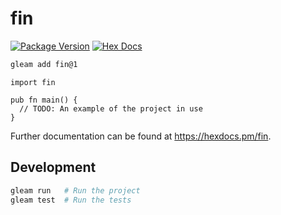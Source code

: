 # fin

[![Package Version](https://img.shields.io/hexpm/v/fin)](https://hex.pm/packages/fin)
[![Hex Docs](https://img.shields.io/badge/hex-docs-ffaff3)](https://hexdocs.pm/fin/)

```sh
gleam add fin@1
```
```gleam
import fin

pub fn main() {
  // TODO: An example of the project in use
}
```

Further documentation can be found at <https://hexdocs.pm/fin>.

## Development

```sh
gleam run   # Run the project
gleam test  # Run the tests
```
